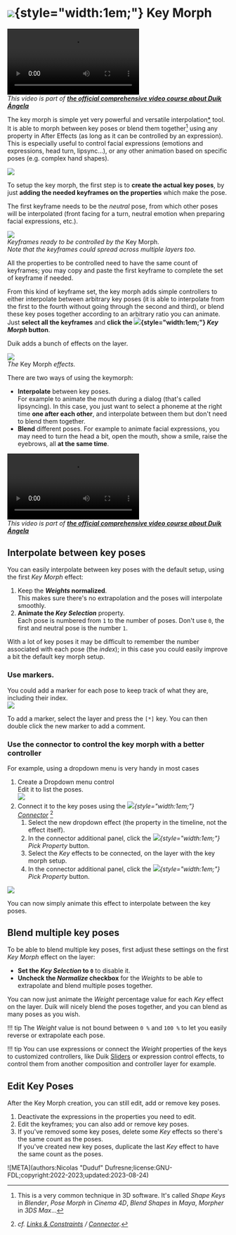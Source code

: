 # ![](../../img/duik/icons/shape_key.svg){style="width:1em;"} Key Morph

![RXLAB_VIDEO](https://rxlaboratory.org/wp-content/uploads/rx-videos/Duik17_H01_KeyMorph01__EN_720.mp4)  
*This video is part of [__the official comprehensive video course about Duik Ángela__](https://rxlaboratory.org/product/the-official-comprehensive-video-course-about-duik-angela/)*

The key morph is simple yet very powerful and versatile interpolation[*](../../misc/glossary.md) tool. It is able to morph between key poses or blend them together[^1] using any property in After Effects (as long as it can be controlled by an expression). This is especially useful to control facial expressions (emotions and expressions, head turn, lipsync...), or any other animation based on specific poses (e.g. complex hand shapes).

![](../../img/illustration/keymorph.gif)

To setup the key morph, the first step is to **create the actual key poses**, by just **adding the needed keyframes on the properties** which make the pose.

The first keyframe needs to be the *neutral* pose, from which other poses will be interpolated (front facing for a turn, neutral emotion when preparing facial expressions, etc.).

![](../../img/duik/constraints/keymorph-keys.png)  
*Keyframes ready to be controlled by the* Key Morph.  
*Note that the keyframes could spread across multiple layers too.*

All the properties to be controlled need to have the same count of keyframes; you may copy and paste the first keyframe to complete the set of keyframe if needed.

From this kind of keyframe set, the key morph adds simple controllers to either interpolate between arbitrary key poses (it is able to interpolate from the first to the fourth without going through the second and third), or blend these key poses together according to an arbitrary ratio you can animate.  
Just **select all the keyframes** and **click the ![](../../img/duik/icons/shape_key.svg){style="width:1em;"} *Key Morph* button**.

Duik adds a bunch of effects on the layer.

![](../../img/duik/constraints/keymorph-effects.png)  
*The* Key Morph *effects.*

There are two ways of using the keymorph:

- **Interpolate** between key poses.  
  For example to animate the mouth during a dialog (that's called lipsyncing). In this case, you just want to select a phoneme at the right time **one after each other**, and interpolate between them but don't need to blend them together.
- **Blend** different poses.
  For example to animate facial expressions, you may need to turn the head a bit, open the mouth, show a smile, raise the eyebrows, all **at the same time**.

![RXLAB_VIDEO](https://rxlaboratory.org/wp-content/uploads/rx-videos/Duik17_H02_KeyMorph02__EN_720.mp4)  
*This video is part of [__the official comprehensive video course about Duik Ángela__](https://rxlaboratory.org/product/the-official-comprehensive-video-course-about-duik-angela/)*

## Interpolate between key poses

You can easily interpolate between key poses with the default setup, using the first *Key Morph* effect:

1. Keep the ***Weights* normalized**.  
    This makes sure there's no extrapolation and the poses will interpolate smoothly.
2. __Animate the *Key Selection*__ property.  
    Each pose is numbered from `1` to the number of poses. Don't use `0`, the first and neutral pose is the number `1`.

With a lot of key poses it may be difficult to remember the number associated with each pose (the *index*); in this case you could easily improve a bit the default key morph setup.

### Use markers.  

You could add a marker for each pose to keep track of what they are, including their index.  
![](../../img/duik/constraints/keymorph-markers.png)

To add a marker, select the layer and press the `[*]` key. You can then double click the new marker to add a comment.

### Use the connector to control the key morph with a better controller

For example, using a dropdown menu is very handy in most cases

1. Create a Dropdown menu control  
    Edit it to list the poses.  
    ![](../../img/duik/constraints/keymorph-create-dropdown.png)
2. Connect it to the key poses using the *![](../../img/duik/icons/connector.svg){style="width:1em;"} [Connector](connector.md)*&nbsp;[^2]  
    1. Select the new dropdown effect (the property in the timeline, not the effect itself).  
    2. In the connector additional panel, click the *![](../../img/duik/icons/pick_prop.svg){style="width:1em;"} Pick Property* button.  
    3. Select the *Key* effects to be connected, on the layer with the key morph setup.  
    4. In the connector additional panel, click the *![](../../img/duik/icons/shape_key.svg){style="width:1em;"} Pick Property* button.

![](../../img/duik/constraints/keymorph-dropdown.png)

You can now simply animate this effect to interpolate between the key poses.

## Blend multiple key poses

To be able to blend multiple key poses, first adjust these settings on the first *Key Morph* effect on the layer:

- **Set the *Key Selection* to `0`** to disable it.
- **Uncheck the *Normalize* checkbox** for the *Weights* to be able to extrapolate and blend multiple poses together.

You can now just animate the *Weight* percentage value for each *Key* effect on the layer. Duik will nicely blend the poses together, and you can blend as many poses as you wish.

!!! tip
    The *Weight* value is not bound between `0 %` and `100 %` to let you easily reverse or extrapolate each pose.

!!! tip
    You can use expressions or connect the *Weight* properties of the keys to customized controllers, like Duik [Sliders](../controllers/index.md) or expression control effects, to control them from another composition and controller layer for example.

## Edit Key Poses

After the Key Morph creation, you can still edit, add or remove key poses.

1. Deactivate the expressions in the properties you need to edit.
2. Edit the keyframes; you can also add or remove key poses.
3. If you've removed some key poses, delete some *Key* effects so there's the same count as the poses.  
    If you've created new key poses, duplicate the last *Key* effect to have the same count as the poses.

[^1]: This is a very common technique in 3D software. It's called *Shape Keys* in *Blender*, *Pose Morph* in *Cinema 4D*, *Blend Shapes* in *Maya*, *Morpher* in *3DS Max*...

[^2]: *cf. [Links & Constraints](index.md) / [Connector](connector.md)*.

![META](authors:Nicolas "Duduf" Dufresne;license:GNU-FDL;copyright:2022-2023;updated:2023-08-24)
